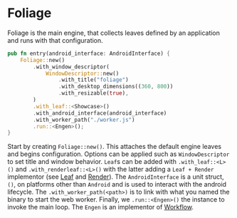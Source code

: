 # Foliage

Foliage is the main engine, that collects leaves defined by an application and 
runs with that configuration.

```rust
pub fn entry(android_interface: AndroidInterface) {
    Foliage::new()
        .with_window_descriptor(
            WindowDescriptor::new()
                .with_title("foliage")
                .with_desktop_dimensions((360, 800))
                .with_resizable(true),
        )
        .with_leaf::<Showcase>()
        .with_android_interface(android_interface)
        .with_worker_path("./worker.js")
        .run::<Engen>();
}
```

Start by creating `Foliage::new()`. This attaches the default engine leaves and begins configuration.
Options can be applied such as `WindowDescriptor` to set title and window behavior. `Leaf`s can be added
with `.with_leaf::<L>()` and `.with_renderleaf::<L>()` with the latter adding 
a `Leaf + Render` implementor (see [Leaf](leaf.md) and [Render](render.md)).
The `AndroidInterface` is a unit struct, `()`, on platforms other than `Android` and is used to 
interact with the android lifecycle. The `.with_worker_path(<path>)` is to link with what you 
named the binary to start the web worker. Finally, we `.run::<Engen>()` the instance to invoke the
main loop. The `Engen` is an implementor of [Workflow](workflow.md).